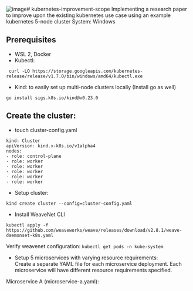 ![image](https://github.com/valkyron/kubernetes-improvement-scope/assets/45105530/8c014505-a51b-46b8-8df1-cc3153707ee6)# kubernetes-improvement-scope
Implementing a research paper to improve upon the existing kubernetes use case using an example kubernetes 5-node cluster
System: Windows

## Prerequisites

- WSL 2, Docker
- Kubectl:
```
 curl -LO https://storage.googleapis.com/kubernetes-release/release/v1.7.0/bin/windows/amd64/kubectl.exe
```

- Kind: to easily set up multi-node clusters locally (Install go as well)
```
go install sigs.k8s.io/kind@v0.23.0
```

## Create the cluster:

- touch cluster-config.yaml
```
kind: Cluster
apiVersion: kind.x-k8s.io/v1alpha4
nodes:
- role: control-plane
- role: worker
- role: worker
- role: worker
- role: worker
- role: worker
```

- Setup cluster:
```
kind create cluster --config=cluster-config.yaml
```

- Install WeaveNet CLI
```
kubectl apply -f https://github.com/weaveworks/weave/releases/download/v2.8.1/weave-daemonset-k8s.yaml
```

Verify weavenet configuration:
```kubectl get pods -n kube-system```

- Setup 5 microservices with varying resource requirements:<br>
Create a separate YAML file for each microservice deployment. Each microservice will have different resource requirements specified.

Microservice A (microservice-a.yaml):
```

```
